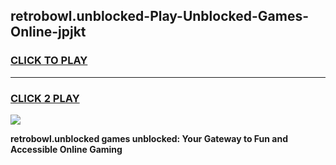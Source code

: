 
## retrobowl.unblocked-Play-Unblocked-Games-Online-jpjkt
<h3>
<a href="https://premium76.site?title=retrobowl.unblocked&ref=25A">CLICK TO PLAY</a></h3>
<hr>

<h3>
<a href="https://premium76.site?title=retrobowl.unblocked&ref=25A">CLICK 2 PLAY</a>
  
</h3>

<a href="https://premium76.site?title=retrobowl.unblocked&ref=25A"><img src="https://clearcache.store/games.png"></a>


**retrobowl.unblocked games unblocked: Your Gateway to Fun and Accessible Online Gaming**
